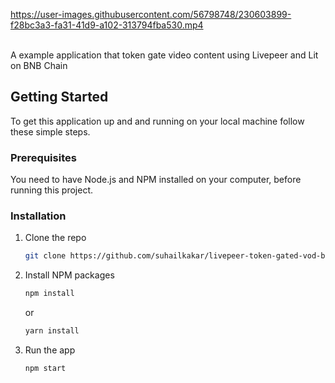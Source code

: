 https://user-images.githubusercontent.com/56798748/230603899-f28bc3a3-fa31-41d9-a102-313794fba530.mp4

<br />
A example application that token gate video content using Livepeer and Lit on BNB Chain
<br />

## Getting Started

To get this application up and and running on your local machine follow these simple steps.

### Prerequisites

You need to have Node.js and NPM installed on your computer, before running this project.

### Installation

1. Clone the repo
   ```sh
   git clone https://github.com/suhailkakar/livepeer-token-gated-vod-bnb
   ```
2. Install NPM packages

   ```sh
   npm install
   ```

   or

   ```sh
   yarn install
   ```

3. Run the app

   ```sh
   npm start
   ```
